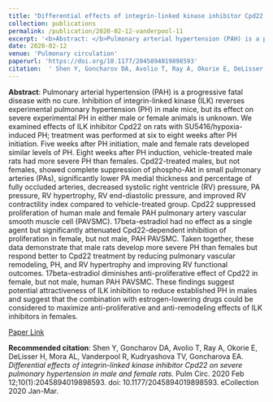 ```yaml
--- 
title: "Differential effects of integrin-linked kinase inhibitor Cpd22 on severe pulmonary hypertension in male and female rats." 
collection: publications 
permalink: /publication/2020-02-12-vanderpool-11 
excerpt: '<b>Abstract: </b>Pulmonary arterial hypertension (PAH) is a progressive fatal disease with no cure. Inhibition of integrin-linked kinase (ILK) reverses experimental pulmonary hypertension (PH) in male mice, but its effect on severe experimental PH in either male or female animals is unknown. We examined effects of ILK [...]' 
date: 2020-02-12 
venue: 'Pulmonary circulation' 
paperurl: 'https://doi.org/10.1177/2045894019898593' 
citation:  ' Shen Y, Goncharov DA, Avolio T, Ray A, Okorie E, DeLisser H, Mora AL, Vanderpool R, Kudryashova TV, Goncharova EA. <i>Differential effects of integrin-linked kinase inhibitor Cpd22 on severe pulmonary hypertension in male and female rats.</i> Pulm Circ. 2020 Feb 12;10(1):2045894019898593. doi: 10.1177/2045894019898593. eCollection 2020 Jan-Mar.' 
--- 
```

<b>Abstract</b>:  Pulmonary arterial hypertension (PAH) is a progressive fatal disease with no cure. Inhibition of integrin-linked kinase (ILK) reverses experimental pulmonary hypertension (PH) in male mice, but its effect on severe experimental PH in either male or female animals is unknown. We examined effects of ILK inhibitor Cpd22 on rats with SU5416/hypoxia-induced PH; treatment was performed at six to eight weeks after PH initiation. Five weeks after PH initiation, male and female rats developed similar levels of PH. Eight weeks after PH induction, vehicle-treated male rats had more severe PH than females. Cpd22-treated males, but not females, showed complete suppression of phospho-Akt in small pulmonary arteries (PAs), significantly lower PA medial thickness and percentage of fully occluded arteries, decreased systolic right ventricle (RV) pressure, PA pressure, RV hypertrophy, RV end-diastolic pressure, and improved RV contractility index compared to vehicle-treated group. Cpd22 suppressed proliferation of human male and female PAH pulmonary artery vascular smooth muscle cell (PAVSMC). 17beta-estradiol had no effect as a single agent but significantly attenuated Cpd22-dependent inhibition of proliferation in female, but not male, PAH PAVSMC. Taken together, these data demonstrate that male rats develop more severe PH than females but respond better to Cpd22 treatment by reducing pulmonary vascular remodeling, PH, and RV hypertrophy and improving RV functional outcomes. 17beta-estradiol diminishes anti-proliferative effect of Cpd22 in female, but not male, human PAH PAVSMC. These findings suggest potential attractiveness of ILK inhibition to reduce established PH in males and suggest that the combination with estrogen-lowering drugs could be considered to maximize anti-proliferative and anti-remodeling effects of ILK inhibitors in females.  
 
[Paper Link](https://doi.org/10.1177/2045894019898593) 
 
<b>Recommended citation</b>:  Shen Y, Goncharov DA, Avolio T, Ray A, Okorie E, DeLisser H, Mora AL, Vanderpool R, Kudryashova TV, Goncharova EA. <i>Differential effects of integrin-linked kinase inhibitor Cpd22 on severe pulmonary hypertension in male and female rats.</i> Pulm Circ. 2020 Feb 12;10(1):2045894019898593. doi: 10.1177/2045894019898593. eCollection 2020 Jan-Mar. 
